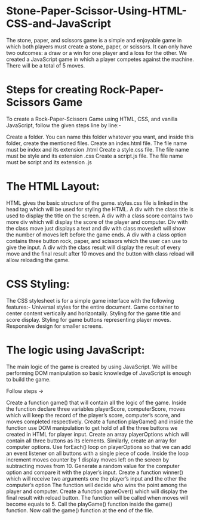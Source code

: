# Stone-Paper-Scissor-Using-HTML-CSS-and-JavaScript
The stone, paper, and scissors game is a simple and enjoyable game in which both players must create a stone, paper, or scissors. It can only have two outcomes: a draw or a win for one player and a loss for the other. We created a JavaScript game in which a player competes against the machine. There will be a total of 5 moves. 

# Steps for creating Rock-Paper-Scissors Game
To create a Rock-Paper-Scissors Game using HTML, CSS, and vanilla JavaScript, follow the given steps line by line:-

Create a folder. You can name this folder whatever you want, and inside this folder, create the mentioned files.
Create an index.html file. The file name must be index and its extension .html
Create a style.css file. The file name must be style and its extension .css
Create a script.js file. The file name must be script and its extension .js

# The HTML Layout:
HTML gives the basic structure of the game. styles.css file is linked in the head tag which will be used for styling the HTML.
A div with the class title is used to display the title on the screen.
A div with a class score contains two more div which will display the score of the player and computer.
Div with the class move just displays a text and div with class movesleft will show the number of moves left before the game ends.
A div with a class option contains three button rock, paper, and scissors which the user can use to give the input.
A div with the class result will display the result of every move and the final result after 10 moves and the button with class reload will allow reloading the game.

# CSS Styling:
The CSS stylesheet is for a simple game interface with the following features:-
Universal styles for the entire document.
Game container to center content vertically and horizontally.
Styling for the game title and score display.
Styling for game buttons representing player moves.
Responsive design for smaller screens.

# The logic using JavaScript:
The main logic of the game is created by using JavaScript. We will be performing DOM manipulation so basic knowledge of JavaScript is enough to build the game.

Follow steps ->

Create a function game() that will contain all the logic of the game.
Inside the function declare three variables playerScore, computerScore, moves which will keep the record of the player’s score, computer’s score, and moves completed respectively.
Create a function playGame() and inside the function use DOM manipulation to get hold of all the three buttons we created in HTML for player input. Create an array playerOptions which will contain all three buttons as its elements. Similarly, create an array for computer options.
Use forEach() loop on playerOptions so that we can add an event listener on all buttons with a single piece of code. Inside the loop increment moves counter by 1 display moves left on the screen by subtracting moves from 10. Generate a random value for the computer option and compare it with the player’s input.
Create a function winner() which will receive two arguments one the player’s input and the other the computer’s option  The function will decide who wins the point among the player and computer.
Create a function gameOver() which will display the final result with reload button. The function will be called when moves will become equals to 5.
Call the playGame() function inside the game() function.
Now call the game() function at the end of the file.
